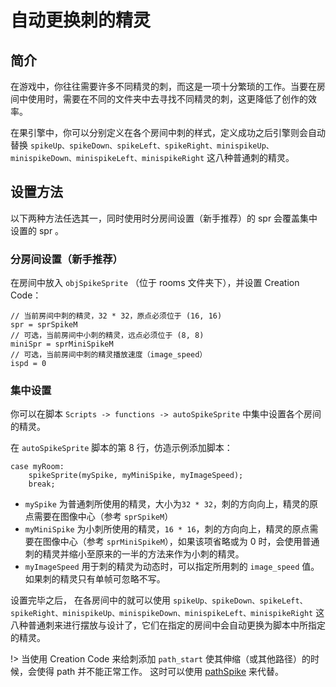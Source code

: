 # 自动更换刺的精灵

## 简介

在游戏中，你往往需要许多不同精灵的刺，而这是一项十分繁琐的工作。当要在房间中使用时，需要在不同的文件夹中去寻找不同精灵的刺，这更降低了创作的效率。

在果引擎中，你可以分别定义在各个房间中刺的样式，定义成功之后引擎则会自动替换 `spikeUp、spikeDown、spikeLeft、spikeRight、minispikeUp、minispikeDown、minispikeLeft、minispikeRight` 这八种普通刺的精灵。

## 设置方法

以下两种方法任选其一，同时使用时分房间设置（新手推荐）的 spr 会覆盖集中设置的 spr 。

### 分房间设置（新手推荐）

在房间中放入 `objSpikeSprite` （位于 rooms 文件夹下），并设置 Creation Code：

```gml
// 当前房间中刺的精灵，32 * 32，原点必须位于 (16, 16)
spr = sprSpikeM
// 可选，当前房间中小刺的精灵，远点必须位于 (8, 8)
miniSpr = sprMiniSpikeM
// 可选，当前房间中刺的精灵播放速度（image_speed）
ispd = 0
```

### 集中设置

你可以在脚本 `Scripts -> functions -> autoSpikeSprite` 中集中设置各个房间的精灵。

在 `autoSpikeSprite` 脚本的第 8 行，仿造示例添加脚本：

```gml
case myRoom:
    spikeSprite(mySpike, myMiniSpike, myImageSpeed);
    break;
```

- `mySpike` 为普通刺所使用的精灵，大小为`32 * 32`，刺的方向向上，精灵的原点需要在图像中心（参考 `sprSpikeM`）
- `myMiniSpike` 为小刺所使用的精灵，`16 * 16`，刺的方向向上，精灵的原点需要在图像中心（参考 `sprMiniSpikeM`），如果该项省略或为 0 时，会使用普通刺的精灵并缩小至原来的一半的方法来作为小刺的精灵。
- `myImageSpeed` 用于刺的精灵为动态时，可以指定所用刺的 `image_speed` 值。如果刺的精灵只有单帧可忽略不写。

设置完毕之后， 在各房间中的就可以使用 `spikeUp、spikeDown、spikeLeft、spikeRight、minispikeUp、minispikeDown、minispikeLeft、minispikeRight` 这八种普通刺来进行摆放与设计了，它们在指定的房间中会自动更换为脚本中所指定的精灵。

!> 当使用 Creation Code 来给刺添加 `path_start` 使其伸缩（或其他路径）的时候，会使得 path 并不能正常工作。 这时可以使用 [pathSpike](objectref?id=pathspike) 来代替。
